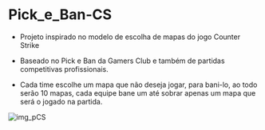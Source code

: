 # Pick_e_Ban-CS  
- Projeto inspirado no modelo de escolha de mapas do jogo Counter Strike

- Baseado no Pick e Ban da Gamers Club e também de partidas competitivas profissionais.

- Cada time escolhe um mapa que não deseja jogar, para bani-lo, ao todo serão 10 mapas, cada equipe bane um até sobrar apenas um mapa que será o jogado na partida.

![img_pCS](https://user-images.githubusercontent.com/88345299/227600655-deb9b75f-cecf-4f50-9507-2040e734c43b.PNG)
